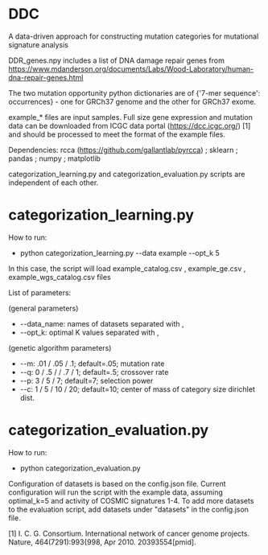 # DDC
A data-driven approach for constructing mutation categories for mutational signature analysis

DDR_genes.npy includes a list of DNA damage repair genes from https://www.mdanderson.org/documents/Labs/Wood-Laboratory/human-dna-repair-genes.html

The two mutation opportunity python dictionaries are of {'7-mer sequence': occurrences} - one for GRCh37 genome and the other for GRCh37 exome.

example_* files are input samples. Full size gene expression and mutation data can be downloaded from ICGC data portal (https://dcc.icgc.org/) [1] and should be processed to meet the format of the example files.

Dependencies: rcca (https://github.com/gallantlab/pyrcca) ; sklearn ; pandas ; numpy ; matplotlib

categorization_learning.py and categorization_evaluation.py scripts are independent of each other.

# categorization_learning.py
How to run:
- python categorization_learning.py --data example --opt_k 5

In this case, the script will load example_catalog.csv , example_ge.csv , example_wgs_catalog.csv files

List of parameters:

(general parameters)
- --data_name: names of datasets separated with ,
- --opt_k: optimal K values separated with ,

(genetic algorithm parameters)
- --m: .01 / .05 / .1; default=.05; mutation rate
- --q: 0 / .5 / / .7 / 1; default=.5; crossover rate
- --p: 3 / 5 / 7; default=7; selection power
- --c: 1 / 5 / 10 / 20; default=10; center of mass of category size dirichlet dist.

# categorization_evaluation.py
How to run:
- python categorization_evaluation.py

Configuration of datasets is based on the config.json file. Current configuration will run the script with the example data, assuming optimal_k=5 and activity of COSMIC signatures 1-4. To add more datasets to the evaluation script, add datasets under "datasets" in the config.json file.

[1] I. C. G. Consortium. International network of cancer genome projects. Nature, 464(7291):993{998, Apr 2010. 20393554[pmid].
